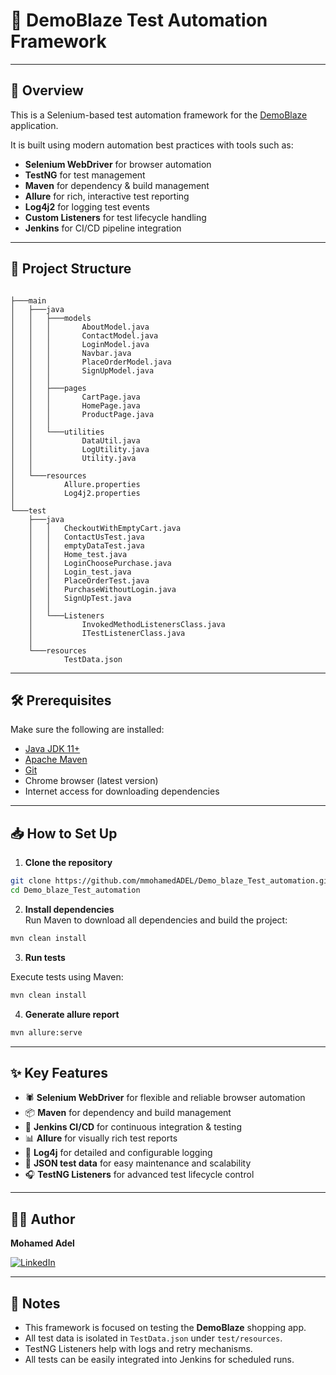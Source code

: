 # 🧪 DemoBlaze Test Automation Framework

---

## 🚀 Overview
This is a Selenium-based test automation framework for the [DemoBlaze](https://www.demoblaze.com/) application.

It is built using modern automation best practices with tools such as:
- **Selenium WebDriver** for browser automation
- **TestNG** for test management
- **Maven** for dependency & build management
- **Allure** for rich, interactive test reporting
- **Log4j2** for logging test events
- **Custom Listeners** for test lifecycle handling
- **Jenkins** for CI/CD pipeline integration

---

## 📁 Project Structure
```

├───main
│   ├───java
│   │   ├───models
│   │   │       AboutModel.java
│   │   │       ContactModel.java
│   │   │       LoginModel.java
│   │   │       Navbar.java
│   │   │       PlaceOrderModel.java
│   │   │       SignUpModel.java
│   │   │
│   │   ├───pages
│   │   │       CartPage.java
│   │   │       HomePage.java
│   │   │       ProductPage.java
│   │   │
│   │   └───utilities
│   │           DataUtil.java
│   │           LogUtility.java
│   │           Utility.java
│   │
│   └───resources
│           Allure.properties
│           Log4j2.properties
│
└───test
    ├───java
    │   │   CheckoutWithEmptyCart.java
    │   │   ContactUsTest.java
    │   │   emptyDataTest.java
    │   │   Home_test.java
    │   │   LoginChoosePurchase.java
    │   │   Login_test.java
    │   │   PlaceOrderTest.java
    │   │   PurchaseWithoutLogin.java
    │   │   SignUpTest.java
    │   │
    │   └───Listeners
    │           InvokedMethodListenersClass.java
    │           ITestListenerClass.java
    │
    └───resources
            TestData.json
```
---
## 🛠 Prerequisites

Make sure the following are installed:
- [Java JDK 11+](https://www.oracle.com/java/technologies/javase-jdk11-downloads.html)
- [Apache Maven](https://maven.apache.org/install.html)
- [Git](https://git-scm.com/downloads)
- Chrome browser (latest version)
- Internet access for downloading dependencies

---

## 📥 How to Set Up

1. **Clone the repository**
```bash
git clone https://github.com/mmohamedADEL/Demo_blaze_Test_automation.git
cd Demo_blaze_Test_automation
```
2. **Install dependencies**  
Run Maven to download all dependencies and build the project:  
```bash
mvn clean install
```
3. **Run tests**
   
Execute tests using Maven:
```bash
mvn clean install
```
4. **Generate allure report**
```bash
mvn allure:serve
```
---
## ✨ Key Features

- 🕷️ **Selenium WebDriver** for flexible and reliable browser automation  
- 📦 **Maven** for dependency and build management  
- 🤖 **Jenkins CI/CD** for continuous integration & testing  
- 📊 **Allure** for visually rich test reports  
- 📝 **Log4j** for detailed and configurable logging  
- 📂 **JSON test data** for easy maintenance and scalability  
- 🎧 **TestNG Listeners** for advanced test lifecycle control  

---

## 👨‍💻 Author

**Mohamed Adel**

[![LinkedIn](https://img.shields.io/badge/LinkedIn-Mohamed%20Adel-blue?style=flat-square&logo=linkedin)](https://www.linkedin.com/in/mohamed-adel-elbaz-79239a272/)

---

## 📌 Notes

- This framework is focused on testing the **DemoBlaze** shopping app.  
- All test data is isolated in `TestData.json` under `test/resources`.  
- TestNG Listeners help with logs and retry mechanisms.  
- All tests can be easily integrated into Jenkins for scheduled runs.


